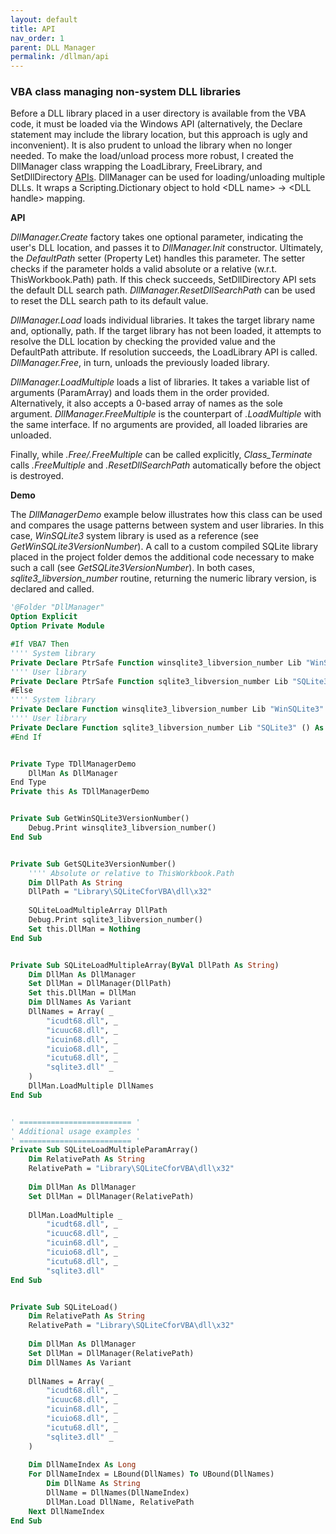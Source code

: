 ```yaml
---
layout: default
title: API
nav_order: 1
parent: DLL Manager
permalink: /dllman/api
---
```


### VBA class managing non-system DLL libraries

Before a DLL library placed in a user directory is available from the VBA code, it must be loaded via the Windows API (alternatively, the Declare statement may include the library location, but this approach is ugly and inconvenient). It is also prudent to unload the library when no longer needed. To make the load/unload process more robust, I created the DllManager class wrapping the LoadLibrary, FreeLibrary, and SetDllDirectory [APIs][DLL API]. DllManager can be used for loading/unloading multiple DLLs. It wraps a Scripting.Dictionary object to hold \<DLL name\>&nbsp;&rarr;&nbsp;\<DLL handle\> mapping.

**API**

*DllManager.Create* factory takes one optional parameter, indicating the user's DLL location, and passes it to *DllManager.Init* constructor. Ultimately, the *DefaultPath* setter (Property Let) handles this parameter. The setter checks if the parameter holds a valid absolute or a relative (w.r.t. ThisWorkbook.Path) path. If this check succeeds, SetDllDirectory API sets the default DLL search path. *DllManager.ResetDllSearchPath* can be used to reset the DLL search path to its default value.

*DllManager.Load* loads individual libraries. It takes the target library name and, optionally, path. If the target library has not been loaded, it attempts to resolve the DLL location by checking the provided value and the DefaultPath attribute. If resolution succeeds, the LoadLibrary API is called. *DllManager.Free*, in turn, unloads the previously loaded library.

*DllManager.LoadMultiple* loads a list of libraries. It takes a variable list of arguments (ParamArray) and loads them in the order provided. Alternatively, it also accepts a 0-based array of names as the sole argument. *DllManager.FreeMultiple* is the counterpart of *.LoadMultiple* with the same interface. If no arguments are provided, all loaded libraries are unloaded.

Finally, while *.Free/.FreeMultiple* can be called explicitly, *Class_Terminate* calls  *.FreeMultiple* and *.ResetDllSearchPath* automatically before the object is destroyed.

**Demo**

The *DllManagerDemo* example below illustrates how this class can be used and compares the usage patterns between system and user libraries. In this case, *WinSQLite3* system library is used as a reference (see *GetWinSQLite3VersionNumber*). A call to a custom compiled SQLite library placed in the project folder demos the additional code necessary to make such a call (see *GetSQLite3VersionNumber*). In both cases, *sqlite3_libversion_number* routine, returning the numeric library version, is declared and called.

```vb
'@Folder "DllManager"
Option Explicit
Option Private Module

#If VBA7 Then
'''' System library
Private Declare PtrSafe Function winsqlite3_libversion_number Lib "WinSQLite3" Alias "sqlite3_libversion_number" () As Long
'''' User library
Private Declare PtrSafe Function sqlite3_libversion_number Lib "SQLite3" () As Long
#Else
'''' System library
Private Declare Function winsqlite3_libversion_number Lib "WinSQLite3" Alias "sqlite3_libversion_number" () As Long
'''' User library
Private Declare Function sqlite3_libversion_number Lib "SQLite3" () As Long
#End If


Private Type TDllManagerDemo
    DllMan As DllManager
End Type
Private this As TDllManagerDemo


Private Sub GetWinSQLite3VersionNumber()
    Debug.Print winsqlite3_libversion_number()
End Sub


Private Sub GetSQLite3VersionNumber()
    '''' Absolute or relative to ThisWorkbook.Path
    Dim DllPath As String
    DllPath = "Library\SQLiteCforVBA\dll\x32"
    
    SQLiteLoadMultipleArray DllPath
    Debug.Print sqlite3_libversion_number()
    Set this.DllMan = Nothing
End Sub


Private Sub SQLiteLoadMultipleArray(ByVal DllPath As String)
    Dim DllMan As DllManager
    Set DllMan = DllManager(DllPath)
    Set this.DllMan = DllMan
    Dim DllNames As Variant
    DllNames = Array( _
        "icudt68.dll", _
        "icuuc68.dll", _
        "icuin68.dll", _
        "icuio68.dll", _
        "icutu68.dll", _
        "sqlite3.dll" _
    )
    DllMan.LoadMultiple DllNames
End Sub


' ========================= '
' Additional usage examples '
' ========================= '
Private Sub SQLiteLoadMultipleParamArray()
    Dim RelativePath As String
    RelativePath = "Library\SQLiteCforVBA\dll\x32"
    
    Dim DllMan As DllManager
    Set DllMan = DllManager(RelativePath)
    
    DllMan.LoadMultiple _
        "icudt68.dll", _
        "icuuc68.dll", _
        "icuin68.dll", _
        "icuio68.dll", _
        "icutu68.dll", _
        "sqlite3.dll"
End Sub


Private Sub SQLiteLoad()
    Dim RelativePath As String
    RelativePath = "Library\SQLiteCforVBA\dll\x32"
    
    Dim DllMan As DllManager
    Set DllMan = DllManager(RelativePath)
    Dim DllNames As Variant
    
    DllNames = Array( _
        "icudt68.dll", _
        "icuuc68.dll", _
        "icuin68.dll", _
        "icuio68.dll", _
        "icutu68.dll", _
        "sqlite3.dll" _
    )
    
    Dim DllNameIndex As Long
    For DllNameIndex = LBound(DllNames) To UBound(DllNames)
        Dim DllName As String
        DllName = DllNames(DllNameIndex)
        DllMan.Load DllName, RelativePath
    Next DllNameIndex
End Sub
```


[DLL API]: https://docs.microsoft.com/en-us/windows/win32/dlls/dynamic-link-library-functions
[SQLite VBA]: https://pchemguy.github.io/SQLite-ICU-MinGW/stdcall
